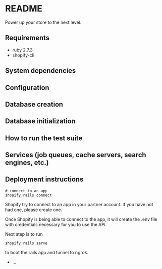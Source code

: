 # README
Power up your store to the next level.
## Requirements
- ruby 2.7.3
- shopify-cli


## System dependencies

## Configuration

## Database creation

## Database initialization

## How to run the test suite

## Services (job queues, cache servers, search engines, etc.)

## Deployment instructions
```
# connect to an app
shopify rails connect
```
Shopify try to connect to an app in your partner account. If you have not had one, please create one.

Once Shopify is being able to connect to the app, it will create the .env file with credentials necessary for you to use the API.

Next step is to run 

```
shopify rails serve
```
to boot the rails app and tunnel to ngrok.
* ...
